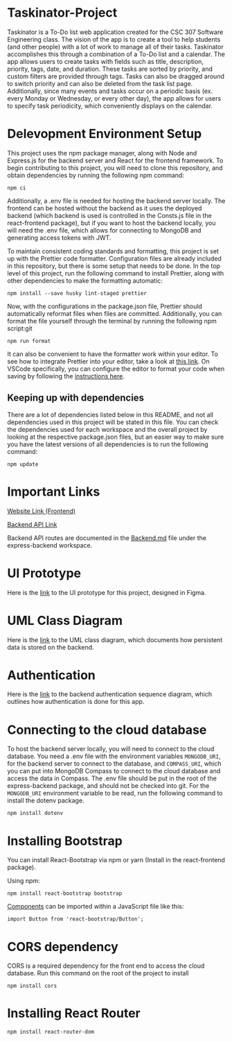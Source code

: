 # Taskinator-Project

Taskinator is a To-Do list web application created for the CSC 307 Software Engineering class. The
vision of the app is to create a tool to help students (and other people) with a lot of work to manage
all of their tasks. Taskinator accomplishes this through a combination of a To-Do list and a calendar.
The app allows users to create tasks with fields such as title, description, priority, tags, date, and
duration. These tasks are sorted by priority, and custom filters are provided through tags. Tasks can
also be dragged around to switch priority and can also be deleted from the task list page. Additionally,
since many events and tasks occur on a periodic basis (ex. every Monday or Wednesday, or every other
day), the app allows for users to specify task periodicity, which conveniently displays on the calendar.

# Delevopment Environment Setup

This project uses the npm package manager, along with Node and Express.js for the backend server and
React for the frontend framework. To begin contributing to this project, you will need to clone this
repository, and obtain dependencies by running the following npm command:

`npm ci`

Additionally, a .env file is needed for hosting the backend server locally. The frontend can be
hosted without the backend as it uses the deployed backend (which backend is used is controlled in
the Consts.js file in the react-frontend package), but if you want to host the backend locally,
you will need the .env file, which allows for connecting to MongoDB and generating access tokens
with JWT.

To maintain consistent coding standards and formatting, this project is set up with the
Prettier code formatter. Configuration files are already included in this repository, but there
is some setup that needs to be done. In the top level of this project, run the following command
to install Prettier, along with other dependencies to make the formatting automatic:

`npm install --save husky lint-staged prettier`

Now, with the configurations in the package.json file, Prettier should automatically reformat files
when files are committed. Additionally, you can format the file yourself through the terminal by
running the following npm script:git

`npm run format`

It can also be convenient to have the formatter work within your editor. To see how to integrate
Prettier into your editor, take a look at [this link](https://prettier.io/docs/en/editors.html).
On VSCode specifically, you can configure the editor to format your code when saving by following
the [instructions here](https://blog.yogeshchavan.dev/automatically-format-code-on-file-save-in-visual-studio-code-using-prettier).

## Keeping up with dependencies

There are a lot of dependencies listed below in this README, and not all dependencies used in this project will be stated in this file. You can check the dependencies used for each workspace and the overall project by looking at the respective package.json files, but an easier way to make sure you have the latest versions of all dependencies is to run the following command:

`npm update`

# Important Links

[Website Link (Frontend)](https://lively-sand-0ad511b1e.4.azurestaticapps.net)

[Backend API Link](https://taskinator-api.azurewebsites.net)

Backend API routes are documented in the [Backend.md]() file under the express-backend workspace.

# UI Prototype

Here is the [link](https://www.figma.com/file/0qjYsQfQd4AnZRIzev1sJd/Untitled?type=design&node-id=0%3A1&mode=design&t=2kch2TmWeG3cMtrv-1) to the UI prototype for this project, designed in Figma.

# UML Class Diagram

Here is the [link]() to the UML class diagram, which documents how persistent data is stored on the
backend.

# Authentication

Here is the [link]() to the backend authentication sequence diagram, which outlines how authentication
is done for this app.

# Connecting to the cloud database

To host the backend server locally, you will need to connect to the cloud database. You need a .env file with the environment variables `MONGODB_URI`, for the backend server to connect to the database, and `COMPASS_URI`, which you can put into MongoDB Compass to connect to the cloud database and access the data in Compass. The .env file should be put in the root of the express-backend package, and should not be checked into git. For the `MONGODB_URI` environment variable to be read, run the following command to install the dotenv package.

`npm install dotenv`

# Installing Bootstrap

You can install React-Bootstrap via npm or yarn (Install in the react-frontend package).

Using npm:

`npm install react-bootstrap bootstrap`

[Components](https://react-bootstrap.netlify.app/docs/components/accordion) can be imported within a JavaScript file like this:

`import Button from 'react-bootstrap/Button';`

# CORS dependency

CORS is a required dependency for the front end to access the cloud database. Run this command on the root of the project to install

`npm install cors`

# Installing React Router

`npm install react-router-dom`
